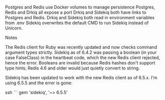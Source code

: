 Postgres and Redis use Docker volumes to manage persistence
Postgres, Redis and Drkiq all expose a port
Drkiq and Sidekiq both have links to Postgres and Redis.
Drkiq and Sidekiq both read in environment variables from .env
Sidekiq overwrites the default CMD to run Sidekiq instead of Unicorn.

Notes

The Redis client for Ruby was recently updated and now checks command argument types strictly. Sidekiq as of 6.4.2 was passing a boolean (in your case FalseClass) in the heartbeat code, which the new Redis client rejected, hence the error. Booleans are invalid because Redis hashes don't support type hints; Redis 4.6 and older would just quietly convert to string.

Sidekiq has been updated to work with the new Redis client as of 6.5.x. I'm using 6.5.5 and the error is gone:

ssh ```
  gem 'sidekiq', '~> 6.5.5'
```
